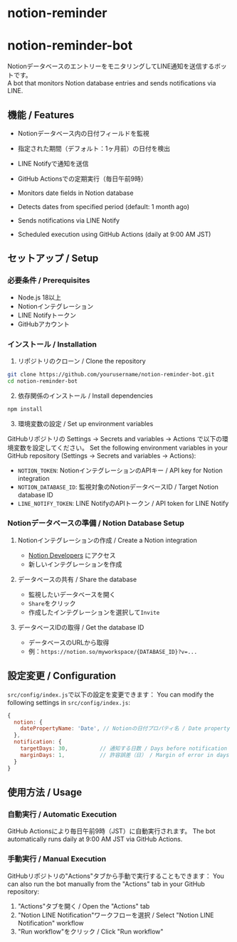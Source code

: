 # notion-reminder

# notion-reminder-bot

NotionデータベースのエントリーをモニタリングしてLINE通知を送信するボットです。  
A bot that monitors Notion database entries and sends notifications via LINE.

## 機能 / Features

- Notionデータベース内の日付フィールドを監視
- 指定された期間（デフォルト：1ヶ月前）の日付を検出
- LINE Notifyで通知を送信
- GitHub Actionsでの定期実行（毎日午前9時）

- Monitors date fields in Notion database
- Detects dates from specified period (default: 1 month ago)
- Sends notifications via LINE Notify
- Scheduled execution using GitHub Actions (daily at 9:00 AM JST)

## セットアップ / Setup

### 必要条件 / Prerequisites

- Node.js 18以上
- Notionインテグレーション
- LINE Notifyトークン
- GitHubアカウント

### インストール / Installation

1. リポジトリのクローン / Clone the repository
```bash
git clone https://github.com/yourusername/notion-reminder-bot.git
cd notion-reminder-bot
```

2. 依存関係のインストール / Install dependencies
```bash
npm install
```

3. 環境変数の設定 / Set up environment variables

GitHubリポジトリの Settings → Secrets and variables → Actions で以下の環境変数を設定してください。
Set the following environment variables in your GitHub repository (Settings → Secrets and variables → Actions):

- `NOTION_TOKEN`: NotionインテグレーションのAPIキー / API key for Notion integration
- `NOTION_DATABASE_ID`: 監視対象のNotionデータベースID / Target Notion database ID
- `LINE_NOTIFY_TOKEN`: LINE NotifyのAPIトークン / API token for LINE Notify

### Notionデータベースの準備 / Notion Database Setup

1. Notionインテグレーションの作成 / Create a Notion integration
   - [Notion Developers](https://developers.notion.com/) にアクセス
   - 新しいインテグレーションを作成

2. データベースの共有 / Share the database
   - 監視したいデータベースを開く
   - `Share`をクリック
   - 作成したインテグレーションを選択して`Invite`

3. データベースIDの取得 / Get the database ID
   - データベースのURLから取得
   - 例：`https://notion.so/myworkspace/{DATABASE_ID}?v=...`

## 設定変更 / Configuration

`src/config/index.js`で以下の設定を変更できます：
You can modify the following settings in `src/config/index.js`:

```javascript
{
  notion: {
    datePropertyName: 'Date', // Notionの日付プロパティ名 / Date property name in Notion
  },
  notification: {
    targetDays: 30,          // 通知する日数 / Days before notification
    marginDays: 1,           // 許容誤差（日） / Margin of error in days
  }
}
```

## 使用方法 / Usage

### 自動実行 / Automatic Execution

GitHub Actionsにより毎日午前9時（JST）に自動実行されます。
The bot automatically runs daily at 9:00 AM JST via GitHub Actions.

### 手動実行 / Manual Execution

GitHubリポジトリの"Actions"タブから手動で実行することもできます：
You can also run the bot manually from the "Actions" tab in your GitHub repository:

1. "Actions"タブを開く / Open the "Actions" tab
2. "Notion LINE Notification"ワークフローを選択 / Select "Notion LINE Notification" workflow
3. "Run workflow"をクリック / Click "Run workflow"

